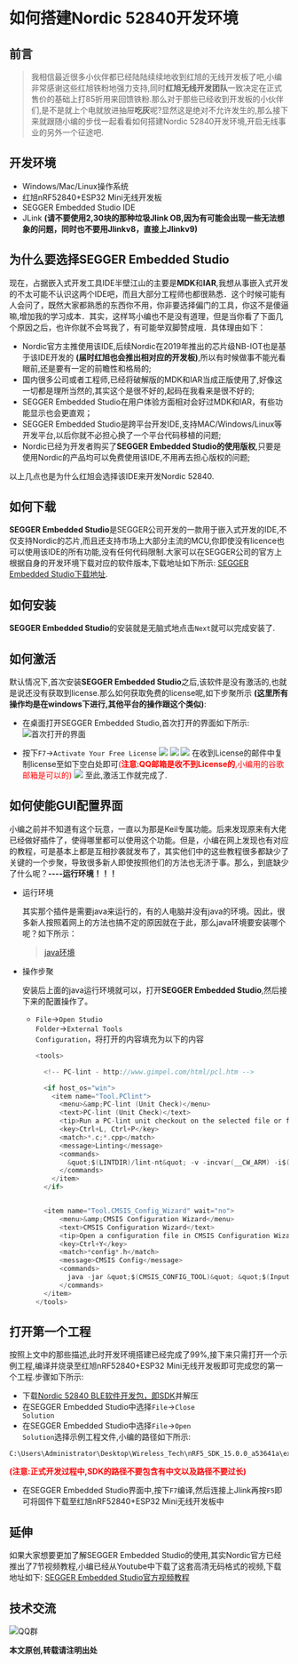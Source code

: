 # 如何搭建Nordic 52840开发环境

## 前言
> 我相信最近很多小伙伴都已经陆陆续续地收到红旭的无线开发板了吧,小编非常感谢这些红旭铁粉地强力支持,同时**红旭无线开发团队**一致决定在正式售价的基础上打85折用来回馈铁粉.那么对于那些已经收到开发板的小伙伴们,是不是就上个电就放进抽屉**吃灰**呢?显然这是绝对不允许发生的,那么接下来就跟随小编的步伐一起看看如何搭建Nordic 52840开发环境,开启无线事业的另外一个征途吧.

## 开发环境
- Windows/Mac/Linux操作系统
- 红旭nRF52840+ESP32 Mini无线开发板
- SEGGER Embedded Studio IDE
- JLink **(请不要使用2,30块的那种垃圾Jlink OB,因为有可能会出现一些无法想象的问题，同时也不要用Jlinkv8，直接上Jlinkv9)**

## 为什么要选择SEGGER Embedded Studio
现在，占据嵌入式开发工具IDE半壁江山的主要是**MDK**和**IAR**,我想从事嵌入式开发的不太可能不认识这两个IDE吧，而且大部分工程师也都很熟悉．这个时候可能有人会问了，既然大家都熟悉的东西你不用，你非要选择偏门的工具，你这不是傻逼嘛,增加我的学习成本．其实，这样骂小编也不是没有道理，但是当你看了下面几个原因之后，也许你就不会骂我了，有可能举双脚赞成哦．具体理由如下：
- Nordic官方主推使用该IDE,后续Nordic在2019年推出的芯片级NB-IOT也是基于该IDE开发的 **(届时红旭也会推出相对应的开发板)**,所以有时候做事不能光看眼前,还是要有一定的前瞻性和格局的;
- 国内很多公司或者工程师,已经将破解版的MDK和IAR当成正版使用了,好像这一切都是理所当然的,其实这个是很不好的,起码在我看来是很不好的;
- SEGGER Embedded Studio在用户体验方面相对会好过MDK和IAR，有些功能显示也会更直观；
- SEGGER Embedded Studio是跨平台开发IDE,支持MAC/Windows/Linux等开发平台,以后你就不必担心换了一个平台代码移植的问题;
- Nordic已经为开发者购买了**SEGGER Embedded Studio的使用版权**,只要是使用Nordic的产品均可以免费使用该IDE,不用再去担心版权的问题;

以上几点也是为什么红旭会选择该IDE来开发Nordic 52840.

## 如何下载
**SEGGER Embedded Studio**是SEGGER公司开发的一款用于嵌入式开发的IDE,不仅支持Nordic的芯片,而且还支持市场上大部分主流的MCU,你即使没有licence也可以使用该IDE的所有功能,没有任何代码限制.大家可以在SEGGER公司的官方上根据自身的开发环境下载对应的软件版本,下载地址如下所示:
[SEGGER Embedded Studio下载地址](https://www.segger.com/downloads/embedded-studio/).

## 如何安装
**SEGGER Embedded Studio**的安装就是无脑式地点击<code>Next</code>就可以完成安装了.

## 如何激活
默认情况下,首次安装**SEGGER Embedded Studio**之后,该软件是没有激活的,也就是说还没有获取到license.那么如何获取免费的license呢,如下步聚所示 **(这里所有操作均是在windows下进行,其他平台的操作跟这个类似)**:
- 在桌面打开SEGGER Embedded Studio,首次打开的界面如下所示:
![首次打开的界面](https://raw.githubusercontent.com/xiaolongba/picture/master/open%20for%20the%20first%20time%20for%20ses.png)

- 按下<code>F7</code>-><code>Activate Your Free License</code>
![](https://raw.githubusercontent.com/xiaolongba/picture/master/No%20license%20for%20commercial%20use.png)
![](https://raw.githubusercontent.com/xiaolongba/picture/master/Emedded%20Studio%20Lisence%20Activate.png)
![](https://raw.githubusercontent.com/xiaolongba/picture/master/Emedded%20Studio%20Lisence%20Activate1.png)
在收到License的邮件中复制license至如下空白处即可<font color=#ff0000>(**注意:QQ邮箱是收不到License的**,小编用的谷歌邮箱是可以的)</font>
![](https://raw.githubusercontent.com/xiaolongba/picture/master/Emedded%20Studio%20Lisence%20Activate2.png)
至此,激活工作就完成了.
## 如何使能GUI配置界面
小编之前并不知道有这个玩意，一直以为那是Keil专属功能。后来发现原来有大佬已经做好插件了，使得哪里都可以使用这个功能。但是，小编在网上发现也有对应的教程，可是基本上都是互相抄袭就发布了，其实他们中的这些教程很多都缺少了关键的一个步聚，导致很多新人即使按照他们的方法也无济于事。那么，到底缺少了什么呢？**----运行环境！！！**

- 运行环境

   其实那个插件是需要java来运行的，有的人电脑并没有java的环境。因此，很多新人按照着网上的方法也搞不定的原因就在于此，那么java环境要安装哪个呢？如下所示：
   > [java环境](https://java.com/en/download/win10.jsp)
  
 - 操作步聚
   
   安装后上面的java运行环境就可以，打开**SEGGER Embedded Studio**,然后接下来的配置操作了。
   - <code>File</code>-><code>Open Studio Folder</code>-><code>External Tools Configuration</code>，将打开的内容填充为以下的内容
   
      ```c
      <tools>

        <!-- PC-lint - http://www.gimpel.com/html/pcl.htm -->

        <if host_os="win">
          <item name="Tool.PClint">
            <menu>&amp;PC-lint (Unit Check)</menu>
            <text>PC-lint (Unit Check)</text>
            <tip>Run a PC-lint unit checkout on the selected file or folder</tip>
            <key>Ctrl+L, Ctrl+P</key>
            <match>*.c;*.cpp</match>
            <message>Linting</message>
            <commands>
              &quot;$(LINTDIR)/lint-nt&quot; -v -incvar(__CW_ARM) -i$(LINTDIR)/lnt co-gcc.lnt $(DEFINES) $(INCLUDES) -D__GNUC__ -u -b +macros +macros -w2 -e537 +fie +ffn -width(0,4) -hF1 &quot;-format=%f:%l:%C:\s%t:\s%m [-e%n]&quot; &quot;$(InputPath)&quot;
            </commands>
          </item>
        </if>


        <item name="Tool.CMSIS_Config_Wizard" wait="no">
            <menu>&amp;CMSIS Configuration Wizard</menu>
            <text>CMSIS Configuration Wizard</text>
            <tip>Open a configuration file in CMSIS Configuration Wizard</tip>
            <key>Ctrl+Y</key>
            <match>*config*.h</match>
            <message>CMSIS Config</message>
            <commands>
              java -jar &quot;$(CMSIS_CONFIG_TOOL)&quot; &quot;$(InputPath)&quote;
            </commands>
        </item>
      </tools>

      ```

## 打开第一个工程
按照上文中的那些描述,此时开发环境搭建已经完成了99%,接下来只需打开一个示例工程,编译并烧录至红旭nRF52840+ESP32 Mini无线开发板即可完成您的第一个工程.步骤如下所示:
- 下载[Nordic 52840 BLE软件开发包，即SDK](https://www.nordicsemi.com/eng/nordic/Products/nRF52840/nRF5-SDK-zip/59021)并解压
- 在SEGGER Embedded Studio中选择<code>File</code>-><code>Close Solution</code>
- 在SEGGER Embedded Studio中选择<code>File</code>-><code>Open Solution</code>选择示例工程文件,小编的路径如下所示:
```
C:\Users\Administrator\Desktop\Wireless_Tech\nRF5_SDK_15.0.0_a53641a\examples\ble_peripheral\ble_app_template\pca10056\s140\ses\ble_app_template_pca10056_s140.emProject
```
   <font color=#ff0000>**(注意:正式开发过程中,SDK的路径不要包含有中文以及路径不要过长)**</font>
- 在SEGGER Embedded Studio界面中,按下<code>F7</code>编译,然后连接上Jlink再按<code>F5</code>即可将固件下载至红旭nRF52840+ESP32 Mini无线开发板中

## 延伸
如果大家想要更加了解SEGGER Embedded Studio的使用,其实Nordic官方已经推出了7节视频教程,小编已经从Youtube中下载了这套高清无码格式的视频,下载地址如下:
[SEGGER Embedded Studio官方视频教程](https://pan.baidu.com/s/1PyrMZPZVAqpLKxGpdbeIWA)

## 技术交流
![QQ群](https://raw.githubusercontent.com/xiaolongba/picture/master/QQ%20Group.jpg)

**本文原创,转载请注明出处**
